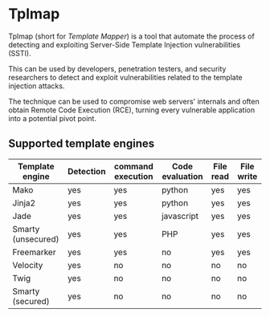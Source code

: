 Tplmap
======

Tplmap (short for _Template Mapper_) is a tool that automate the process of detecting and exploiting Server-Side Template Injection vulnerabilities (SSTI). 

This can be used by developers, penetration testers, and security researchers to detect and exploit vulnerabilities related to the template injection attacks.

The technique can be used to compromise web servers' internals and often obtain Remote Code Execution (RCE), turning every vulnerable application into a potential pivot point.


Supported template engines
--------------------------

| Template engine    | Detection | command execution | Code evaluation | File read | File write |
|--------------------|-----------|-------------------|-----------------|-----------|------------|
| Mako               |  yes      | yes               | python          | yes       | yes        |
| Jinja2             |  yes      | yes               | python          | yes       | yes        |
| Jade               |  yes      | yes               | javascript      | yes       | yes        |
| Smarty (unsecured) |  yes      | yes               | PHP             | yes       | yes        |
| Freemarker         |  yes      | yes               | no              | yes       | yes        |
| Velocity           |  yes      | no                | no              | no        | no         |
| Twig               |  yes      | no                | no              | no        | no         |
| Smarty (secured)   |  yes      | no                | no              | no        | no         |


